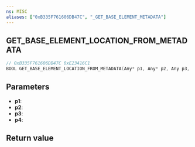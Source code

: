 ```yaml
---
ns: MISC
aliases: ["0xB335F761606DB47C", "_GET_BASE_ELEMENT_METADATA"]
---
```

## GET_BASE_ELEMENT_LOCATION_FROM_METADATA

```c
// 0xB335F761606DB47C 0xE23416C1
BOOL GET_BASE_ELEMENT_LOCATION_FROM_METADATA(Any* p1, Any* p2, Any p3, BOOL p4);
```

## Parameters
* **p1**: 
* **p2**: 
* **p3**: 
* **p4**: 

## Return value
